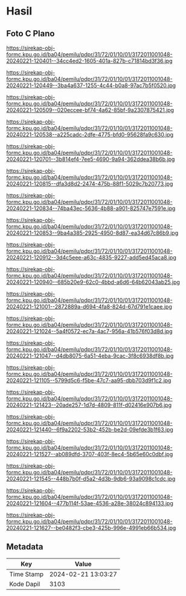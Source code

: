# Hasil

## Foto C Plano

https://sirekap-obj-formc.kpu.go.id/ba04/pemilu/pdpr/31/72/01/10/01/3172011001048-20240221-120401--34cc4ed2-1605-401a-827b-c71814bd3f36.jpg

https://sirekap-obj-formc.kpu.go.id/ba04/pemilu/pdpr/31/72/01/10/01/3172011001048-20240221-120449--3ba4a637-1255-4c44-b0a8-97ac7b5f0520.jpg

https://sirekap-obj-formc.kpu.go.id/ba04/pemilu/pdpr/31/72/01/10/01/3172011001048-20240221-120509--020eccee-bf74-4a62-85bf-9a2307875421.jpg

https://sirekap-obj-formc.kpu.go.id/ba04/pemilu/pdpr/31/72/01/10/01/3172011001048-20240221-120538--a225cadc-2dfe-4775-bfd0-95628fa9c630.jpg

https://sirekap-obj-formc.kpu.go.id/ba04/pemilu/pdpr/31/72/01/10/01/3172011001048-20240221-120701--3b814ef4-7ee5-4690-9a94-362ddea38b6b.jpg

https://sirekap-obj-formc.kpu.go.id/ba04/pemilu/pdpr/31/72/01/10/01/3172011001048-20240221-120815--dfa3d8d2-2474-475b-88f1-5029c7b20773.jpg

https://sirekap-obj-formc.kpu.go.id/ba04/pemilu/pdpr/31/72/01/10/01/3172011001048-20240221-120834--74ba43ec-5636-4b88-a901-825747e7591e.jpg

https://sirekap-obj-formc.kpu.go.id/ba04/pemilu/pdpr/31/72/01/10/01/3172011001048-20240221-120853--9ba4a385-2925-4950-8d87-ea34d67c86b9.jpg

https://sirekap-obj-formc.kpu.go.id/ba04/pemilu/pdpr/31/72/01/10/01/3172011001048-20240221-120912--3d4c5eee-a63c-4835-9227-add5ed45aca8.jpg

https://sirekap-obj-formc.kpu.go.id/ba04/pemilu/pdpr/31/72/01/10/01/3172011001048-20240221-120940--685b20e9-62c0-4bbd-a6d6-64b62043ab25.jpg

https://sirekap-obj-formc.kpu.go.id/ba04/pemilu/pdpr/31/72/01/10/01/3172011001048-20240221-121001--2872889a-d694-4fa8-824d-67d791e1caee.jpg

https://sirekap-obj-formc.kpu.go.id/ba04/pemilu/pdpr/31/72/01/10/01/3172011001048-20240221-121024--5a4f0572-ec7a-4ac7-956a-41b576f03d8d.jpg

https://sirekap-obj-formc.kpu.go.id/ba04/pemilu/pdpr/31/72/01/10/01/3172011001048-20240221-121047--d4db8075-6a51-4eba-9cac-3f8c6938df8b.jpg

https://sirekap-obj-formc.kpu.go.id/ba04/pemilu/pdpr/31/72/01/10/01/3172011001048-20240221-121105--5799d5c6-f5be-47c7-aa95-dbb703d9f1c2.jpg

https://sirekap-obj-formc.kpu.go.id/ba04/pemilu/pdpr/31/72/01/10/01/3172011001048-20240221-121423--20ade257-1d7d-4809-811f-d02416e907b6.jpg

https://sirekap-obj-formc.kpu.go.id/ba04/pemilu/pdpr/31/72/01/10/01/3172011001048-20240221-121440--6f9a2202-53b2-452b-be2d-09efde3b1f63.jpg

https://sirekap-obj-formc.kpu.go.id/ba04/pemilu/pdpr/31/72/01/10/01/3172011001048-20240221-121527--ab089dfd-3707-403f-8ec4-5b65e60c0dbf.jpg

https://sirekap-obj-formc.kpu.go.id/ba04/pemilu/pdpr/31/72/01/10/01/3172011001048-20240221-121545--448b7b0f-d5a2-4d3b-9db6-93a9098c1cdc.jpg

https://sirekap-obj-formc.kpu.go.id/ba04/pemilu/pdpr/31/72/01/10/01/3172011001048-20240221-121604--477b114f-53ae-4536-a28e-38024c894133.jpg

https://sirekap-obj-formc.kpu.go.id/ba04/pemilu/pdpr/31/72/01/10/01/3172011001048-20240221-121627--be0482f3-cbe3-425b-996e-4991eb66b534.jpg


## Metadata

| Key        | Value               |
| ---------- | ------------------- |
| Time Stamp | 2024-02-21 13:03:27 |
| Kode Dapil | 3103                |



